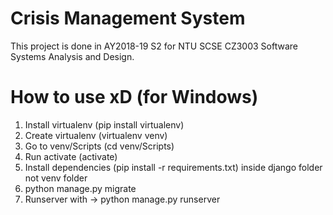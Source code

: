 # Crisis Management System
This project is done in AY2018-19 S2 for NTU SCSE CZ3003 Software Systems Analysis and Design.

# How to use xD (for Windows)
1. Install virtualenv (pip install virtualenv)
2. Create virtualenv (virtualenv venv) 
3. Go to venv/Scripts (cd venv/Scripts)
4. Run activate (activate)
5. Install dependencies (pip install -r requirements.txt) inside django folder not venv folder
6. python manage.py migrate
7. Runserver with -> python manage.py runserver
